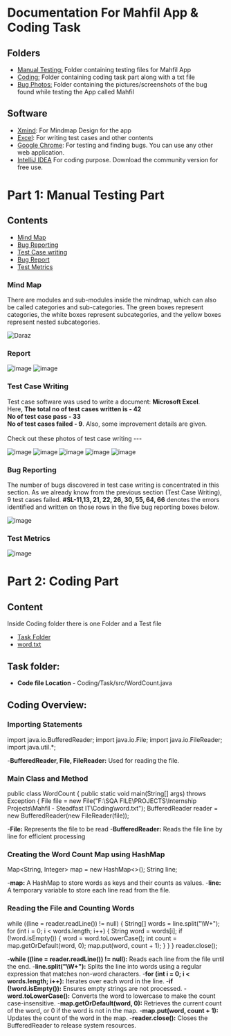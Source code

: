 # Documentation For Mahfil App & Coding Task 

## Folders
- [Manual Testing:](#manual-testing)  Folder containing testing files for Mahfil App
- [Coding:](#coding) Folder containing coding task part along with a txt file
- [Bug Photos:](#bug-photos) Folder containing the pictures/screenshots of the bug found while testing the App called Mahfil


## Software 
- [Xmind](https://xmind.app): For Mindmap Design for the app
- [Excel](): For writing test cases and other contents
- [Google Chrome](https://www.google.com/chrome): For testing and finding bugs. You can use any other web application.
- [IntelliJ IDEA](https://www.jetbrains.com/idea/download/?section=windows) For coding purpose. Download the community version for free use.

# Part 1: Manual Testing Part
## Contents
- [Mind Map](#mind-map)
- [Bug Reporting](#bug-reporting)
- [Test Case writing](#test-case-writing)
- [Bug Report](#bug-report)
- [Test Metrics](#test-metrics)


### Mind Map
There are modules and sub-modules inside the mindmap, which can also be called categories and sub-categories. The green boxes represent categories, the white boxes represent subcategories, and the yellow boxes represent nested subcategories.

![Daraz](https://github.com/rashadkhan97/Tast-Case-for-DARAZ/assets/76771109/045388d4-00ef-40b3-883c-c074e4d4290e)


### Report
![image](https://github.com/rashadkhan97/Mahfil---Steadfast-IT/assets/76771109/73d0811e-b37d-4e50-a68b-60c549458b2b)
![image](https://github.com/rashadkhan97/Mahfil---Steadfast-IT/assets/76771109/eff5dbfb-7c9c-49ac-83d5-df0e1c396690)



### Test Case Writing
Test case software was used to write a document: **Microsoft Excel**. 
<br>Here, **The total no of test cases written is - 42**  </br> **No of test case pass - 33** <br>**No of test cases failed - 9**. Also, some improvement details are given.</br>
<br> Check out these photos of test case writing --- </br>

![image](https://github.com/rashadkhan97/Mahfil---Steadfast-IT/assets/76771109/c504e51d-ce4e-4ae4-b267-3fca3e90e218)
![image](https://github.com/rashadkhan97/Mahfil---Steadfast-IT/assets/76771109/20979c49-5628-45b7-8bbc-38646fe2dc97)
![image](https://github.com/rashadkhan97/Mahfil---Steadfast-IT/assets/76771109/ac915af6-b30f-4fa5-857c-44439bd85dc1)
![image](https://github.com/rashadkhan97/Mahfil---Steadfast-IT/assets/76771109/f45e7165-9af7-48b6-9310-3e47e84c8067)
![image](https://github.com/rashadkhan97/Mahfil---Steadfast-IT/assets/76771109/df27042f-3967-4b13-98d4-de064184e8f3)

### Bug Reporting
The number of bugs discovered in test case writing is concentrated in this section. As we already know from the previous section (Test Case Writing), 9 test cases failed. **#SL-11,13, 21, 22, 26, 30, 55, 64, 66** denotes the errors identified and written on those rows in the five bug reporting boxes below.

![image](https://github.com/rashadkhan97/Mahfil---Steadfast-IT/assets/76771109/1dcb0a2e-a087-4c37-b212-33611fb71a31)


### Test Metrics

![image](https://github.com/rashadkhan97/Mahfil---Steadfast-IT/assets/76771109/da54a512-53d2-4930-86c6-94d84da3b550)

# Part 2: Coding Part
## Content
Inside Coding folder there is one Folder and a Test file
- [Task Folder](#task-folder)
- [word.txt](#word.txt)

## Task folder: 
- **Code file Location** - Coding/Task/src/WordCount.java

## Coding Overview:
### Importing Statements
import java.io.BufferedReader;
import java.io.File;
import java.io.FileReader;
import java.util.*;

-**BufferedReader, File, FileReader:** Used for reading the file.

### Main Class and Method
public class WordCount {
    public static void main(String[] args) throws Exception {
        File file = new File("F:\\SQA FILE\\PROJECTS\\Internship Projects\\Mahfil - Steadfast IT\\Coding\\word.txt");
        BufferedReader reader = new BufferedReader(new FileReader(file));

-**File:** Represents the file to be read
-**BufferedReader:** Reads the file line by line for efficient processing

### Creating the Word Count Map using HashMap
 Map<String, Integer> map = new HashMap<>();
        String line;

-**map:** A HashMap to store words as keys and their counts as values.
-**line:** A temporary variable to store each line read from the file.

### Reading the File and Counting Words
 while ((line = reader.readLine()) != null) {
            String[] words = line.split("\\W+");
            for (int i = 0; i < words.length; i++) {
                String word = words[i];
                if (!word.isEmpty()) {
                    word = word.toLowerCase();
                    int count = map.getOrDefault(word, 0);
                    map.put(word, count + 1);
                }
            }
        }
        reader.close();

-**while ((line = reader.readLine()) != null):** Reads each line from the file until the end.
-**line.split("\W+"):** Splits the line into words using a regular expression that matches non-word characters.
-**for (int i = 0; i < words.length; i++):** Iterates over each word in the line.
-**if (!word.isEmpty()):** Ensures empty strings are not processed.
-**word.toLowerCase():** Converts the word to lowercase to make the count case-insensitive.
-**map.getOrDefault(word, 0):** Retrieves the current count of the word, or 0 if the word is not in the map.
-**map.put(word, count + 1):** Updates the count of the word in the map.
-**reader.close():** Closes the BufferedReader to release system resources.
